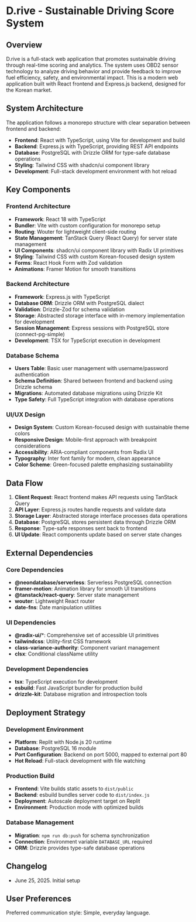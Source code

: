 # D.rive - Sustainable Driving Score System

## Overview

D.rive is a full-stack web application that promotes sustainable driving through real-time scoring and analytics. The system uses OBD2 sensor technology to analyze driving behavior and provide feedback to improve fuel efficiency, safety, and environmental impact. This is a modern web application built with React frontend and Express.js backend, designed for the Korean market.

## System Architecture

The application follows a monorepo structure with clear separation between frontend and backend:

- **Frontend**: React with TypeScript, using Vite for development and build
- **Backend**: Express.js with TypeScript, providing REST API endpoints
- **Database**: PostgreSQL with Drizzle ORM for type-safe database operations
- **Styling**: Tailwind CSS with shadcn/ui component library
- **Development**: Full-stack development environment with hot reload

## Key Components

### Frontend Architecture
- **Framework**: React 18 with TypeScript
- **Bundler**: Vite with custom configuration for monorepo setup
- **Routing**: Wouter for lightweight client-side routing
- **State Management**: TanStack Query (React Query) for server state management
- **UI Components**: shadcn/ui component library with Radix UI primitives
- **Styling**: Tailwind CSS with custom Korean-focused design system
- **Forms**: React Hook Form with Zod validation
- **Animations**: Framer Motion for smooth transitions

### Backend Architecture
- **Framework**: Express.js with TypeScript
- **Database ORM**: Drizzle ORM with PostgreSQL dialect
- **Validation**: Drizzle-Zod for schema validation
- **Storage**: Abstracted storage interface with in-memory implementation for development
- **Session Management**: Express sessions with PostgreSQL store (connect-pg-simple)
- **Development**: TSX for TypeScript execution in development

### Database Schema
- **Users Table**: Basic user management with username/password authentication
- **Schema Definition**: Shared between frontend and backend using Drizzle schema
- **Migrations**: Automated database migrations using Drizzle Kit
- **Type Safety**: Full TypeScript integration with database operations

### UI/UX Design
- **Design System**: Custom Korean-focused design with sustainable theme colors
- **Responsive Design**: Mobile-first approach with breakpoint considerations
- **Accessibility**: ARIA-compliant components from Radix UI
- **Typography**: Inter font family for modern, clean appearance
- **Color Scheme**: Green-focused palette emphasizing sustainability

## Data Flow

1. **Client Request**: React frontend makes API requests using TanStack Query
2. **API Layer**: Express.js routes handle requests and validate data
3. **Storage Layer**: Abstracted storage interface processes data operations
4. **Database**: PostgreSQL stores persistent data through Drizzle ORM
5. **Response**: Type-safe responses sent back to frontend
6. **UI Update**: React components update based on server state changes

## External Dependencies

### Core Dependencies
- **@neondatabase/serverless**: Serverless PostgreSQL connection
- **framer-motion**: Animation library for smooth UI transitions
- **@tanstack/react-query**: Server state management
- **wouter**: Lightweight React router
- **date-fns**: Date manipulation utilities

### UI Dependencies
- **@radix-ui/***: Comprehensive set of accessible UI primitives
- **tailwindcss**: Utility-first CSS framework
- **class-variance-authority**: Component variant management
- **clsx**: Conditional className utility

### Development Dependencies
- **tsx**: TypeScript execution for development
- **esbuild**: Fast JavaScript bundler for production build
- **drizzle-kit**: Database migration and introspection tools

## Deployment Strategy

### Development Environment
- **Platform**: Replit with Node.js 20 runtime
- **Database**: PostgreSQL 16 module
- **Port Configuration**: Backend on port 5000, mapped to external port 80
- **Hot Reload**: Full-stack development with file watching

### Production Build
- **Frontend**: Vite builds static assets to `dist/public`
- **Backend**: esbuild bundles server code to `dist/index.js`
- **Deployment**: Autoscale deployment target on Replit
- **Environment**: Production mode with optimized builds

### Database Management
- **Migration**: `npm run db:push` for schema synchronization
- **Connection**: Environment variable `DATABASE_URL` required
- **ORM**: Drizzle provides type-safe database operations

## Changelog
- June 25, 2025. Initial setup

## User Preferences

Preferred communication style: Simple, everyday language.